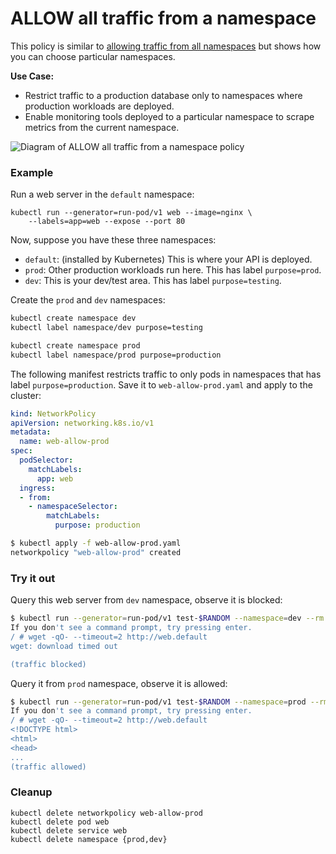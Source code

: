 # ALLOW all traffic from a namespace

This policy is similar to [allowing traffic from all
namespaces](05-allow-traffic-from-all-namespaces.md) but shows how you can
choose particular namespaces.

**Use Case:**
- Restrict traffic to a production database only to namespaces where production
  workloads are deployed.
- Enable monitoring tools deployed to a particular namespace to scrape metrics
  from the current namespace.

![Diagram of ALLOW all traffic from a namespace policy](img/6.gif)

### Example

Run a web server in the `default` namespace:

    kubectl run --generator=run-pod/v1 web --image=nginx \
        --labels=app=web --expose --port 80

Now, suppose you have these three namespaces:

- `default`: (installed by Kubernetes) This is where your API is deployed.
- `prod`: Other production workloads run here. This has label `purpose=prod`.
- `dev`: This is your dev/test area. This has label `purpose=testing`.

Create the `prod` and `dev` namespaces:

```sh
kubectl create namespace dev
kubectl label namespace/dev purpose=testing
```

```sh
kubectl create namespace prod
kubectl label namespace/prod purpose=production
```

The following manifest restricts traffic to only pods in namespaces
that has label `purpose=production`. Save it to `web-allow-prod.yaml`
and apply to the cluster:

```yaml
kind: NetworkPolicy
apiVersion: networking.k8s.io/v1
metadata:
  name: web-allow-prod
spec:
  podSelector:
    matchLabels:
      app: web
  ingress:
  - from:
    - namespaceSelector:
        matchLabels:
          purpose: production
```

```sh
$ kubectl apply -f web-allow-prod.yaml
networkpolicy "web-allow-prod" created
```

### Try it out

Query this web server from `dev` namespace, observe it is blocked:

```sh
$ kubectl run --generator=run-pod/v1 test-$RANDOM --namespace=dev --rm -i -t --image=alpine -- sh
If you don't see a command prompt, try pressing enter.
/ # wget -qO- --timeout=2 http://web.default
wget: download timed out

(traffic blocked)
```

Query it from `prod` namespace, observe it is allowed:

```sh
$ kubectl run --generator=run-pod/v1 test-$RANDOM --namespace=prod --rm -i -t --image=alpine -- sh
If you don't see a command prompt, try pressing enter.
/ # wget -qO- --timeout=2 http://web.default
<!DOCTYPE html>
<html>
<head>
...
(traffic allowed)
```

### Cleanup

    kubectl delete networkpolicy web-allow-prod
    kubectl delete pod web
    kubectl delete service web
    kubectl delete namespace {prod,dev}
